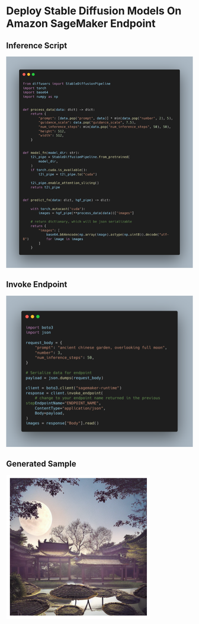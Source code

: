 # Deploy Stable Diffusion Models On Amazon SageMaker Endpoint

## Inference Script
![inference_script](sample_img/inference.png)

## Invoke Endpoint
![invoke](sample_img/invoke.png)

## Generated Sample

![sample](sample_img/sample.png)